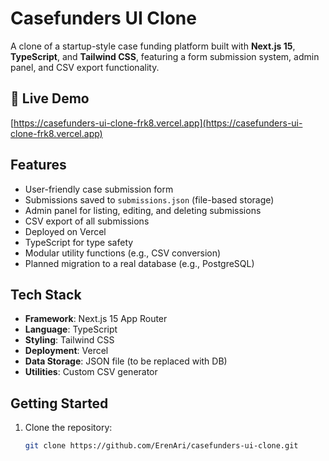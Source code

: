 # Casefunders UI Clone 

A clone of a startup-style case funding platform built with **Next.js 15**, **TypeScript**, and **Tailwind CSS**, featuring a form submission system, admin panel, and CSV export functionality.

## 🔗 Live Demo
 [https://casefunders-ui-clone-frk8.vercel.app](https://casefunders-ui-clone-frk8.vercel.app)

##  Features

-  User-friendly case submission form
-  Submissions saved to `submissions.json` (file-based storage)
-  Admin panel for listing, editing, and deleting submissions
-  CSV export of all submissions
-  Deployed on Vercel
-  TypeScript for type safety
-  Modular utility functions (e.g., CSV conversion)
-  Planned migration to a real database (e.g., PostgreSQL)

##  Tech Stack

- **Framework**: Next.js 15 App Router
- **Language**: TypeScript
- **Styling**: Tailwind CSS
- **Deployment**: Vercel
- **Data Storage**: JSON file (to be replaced with DB)
- **Utilities**: Custom CSV generator

##  Getting Started

1. Clone the repository:
   ```bash
   git clone https://github.com/ErenAri/casefunders-ui-clone.git
